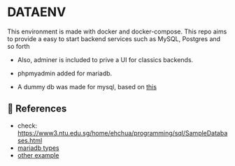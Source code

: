 # DATAENV

This environment is made with docker and docker-compose. 
This repo aims to provide a easy to start backend services such as MySQL, Postgres and so forth


- Also, adminer is included to prive a UI for classics backends. 

- phpmyadmin added for mariadb.
- A dummy db was made for mysql, based on [this](https://www.w3resource.com/sql/sql-table.php)


## :memo: References
- check: https://www3.ntu.edu.sg/home/ehchua/programming/sql/SampleDatabases.html
- [mariadb types](https://www.tutorialspoint.com/mysql/mysql-data-types.htm)
- [other example](https://github.com/datacharmer/test_db/blob/master/employees.sql)





